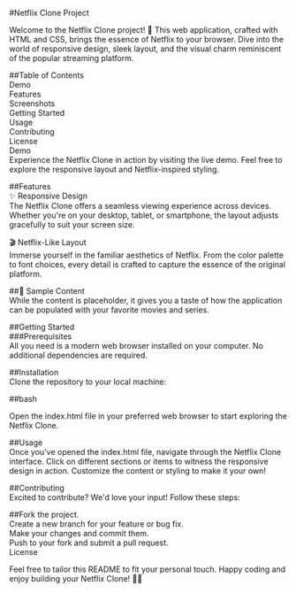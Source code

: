 
#Netflix Clone Project<br>

Welcome to the Netflix Clone project! 🎉 This web application, crafted with HTML and CSS, brings the essence of Netflix to your browser. Dive into the world of responsive design, sleek layout, and the visual charm reminiscent of the popular streaming platform.<br>

##Table of Contents<br>
Demo<br>
Features<br>
Screenshots<br>
Getting Started<br>
Usage<br>
Contributing<br>
License<br>
Demo<br>
Experience the Netflix Clone in action by visiting the live demo. Feel free to explore the responsive layout and Netflix-inspired styling.<br>

##Features<br>
✨ Responsive Design<br>
The Netflix Clone offers a seamless viewing experience across devices. Whether you're on your desktop, tablet, or smartphone, the layout adjusts gracefully to suit your screen size.<br>

🎬 Netflix-Like Layout<br>
Immerse yourself in the familiar aesthetics of Netflix. From the color palette to font choices, every detail is crafted to capture the essence of the original platform.<br>

##🍿 Sample Content<br>
While the content is placeholder, it gives you a taste of how the application can be populated with your favorite movies and series.

##Getting Started<br>
###Prerequisites<br>
All you need is a modern web browser installed on your computer. No additional dependencies are required.<br>

##Installation<br>
Clone the repository to your local machine:<br>

##bash<br>

Open the index.html file in your preferred web browser to start exploring the Netflix Clone.<br>

##Usage<br>
Once you've opened the index.html file, navigate through the Netflix Clone interface. Click on different sections or items to witness the responsive design in action. Customize the content or styling to make it your own!<br>

##Contributing<br>
Excited to contribute? We'd love your input! Follow these steps:<br>

##Fork the project.<br>
Create a new branch for your feature or bug fix.<br>
Make your changes and commit them.<br>
Push to your fork and submit a pull request.<br>
License<br>

Feel free to tailor this README to fit your personal touch. Happy coding and enjoy building your Netflix Clone! 🍿🚀<br>
